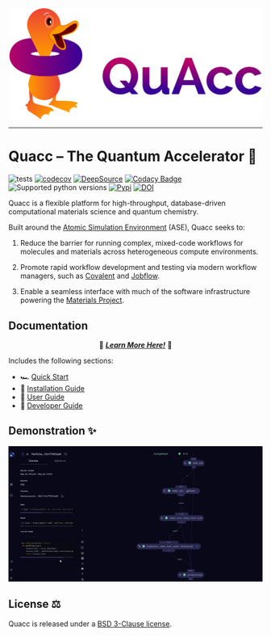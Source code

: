 <div align="center">
  <img src=docs/src/_static/quacc_logo_wide.svg width="500"><br>
</div>

---

# Quacc – The Quantum Accelerator 🦆

![tests](https://github.com/arosen93/quacc/actions/workflows/tests.yaml/badge.svg)
[![codecov](https://codecov.io/gh/arosen93/quacc/branch/main/graph/badge.svg?token=BCKGTD89H0)](https://codecov.io/gh/arosen93/quacc)
[![DeepSource](https://deepsource.io/gh/arosen93/quacc.svg/?label=active+issues&token=O0LvluUkUS6qiQnHXc7BUlHn)](https://deepsource.io/gh/arosen93/quacc/?ref=repository-badge)
[![Codacy Badge](https://app.codacy.com/project/badge/Grade/9212eccfd6a144fe8a23efd12a7fb58d)](https://app.codacy.com/gh/arosen93/quacc/dashboard?utm_source=gh&utm_medium=referral&utm_content=&utm_campaign=Badge_grade)
![Supported python versions](https://img.shields.io/badge/python-3.8%20%7C%203.9-blue)
[![Pypi](https://img.shields.io/pypi/v/quacc)](https://pypi.org/project/quacc)
[![DOI](https://zenodo.org/badge/DOI/10.5281/zenodo.7720998.svg)](https://doi.org/10.5281/zenodo.7720998)

Quacc is a flexible platform for high-throughput, database-driven computational materials science and quantum chemistry.

Built around the [Atomic Simulation Environment](https://wiki.fysik.dtu.dk/ase/index.html) (ASE), Quacc seeks to:

1. Reduce the barrier for running complex, mixed-code workflows for molecules and materials across heterogeneous compute environments.

2. Promote rapid workflow development and testing via modern workflow managers, such as [Covalent](https://github.com/AgnostiqHQ/covalent) and [Jobflow](https://github.com/materialsproject/jobflow).

3. Enable a seamless interface with much of the software infrastructure powering the [Materials Project](https://materialsproject.org).

## Documentation

<p align="center">
  📖 <a href="https://arosen93.github.io/quacc/"><b><i>Learn More Here!</i></b></a> 📖
</p>

Includes the following sections:

- 🏎️ [Quick Start](https://arosen93.github.io/quacc/start/demo.html)
- 🔧 [Installation Guide](https://arosen93.github.io/quacc/install/install.html)
- 🧠 [User Guide](https://arosen93.github.io/quacc/user/basics.html)
- 🤝 [Developer Guide](https://arosen93.github.io/quacc/dev/contributing.html)

## Demonstration ✨

![Demo from Quick Start](docs/src/_static/start/start2.gif)

## License ⚖️

Quacc is released under a [BSD 3-Clause license](https://github.com/arosen93/quacc/blob/main/LICENSE.md).
